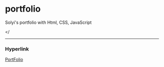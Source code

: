 # portfolio
 Solyi's portfolio with Html, CSS, JavaScript
 
 </
 
 ----- 
 ### Hyperlink
[PortFolio](https://soyikimm.github.io/portfolio)</br>
